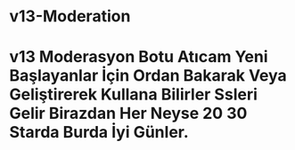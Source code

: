 # v13-Moderation
# v13 Moderasyon Botu Atıcam Yeni Başlayanlar İçin Ordan Bakarak Veya Geliştirerek Kullana Bilirler Ssleri Gelir Birazdan Her Neyse 20 30 Starda Burda İyi Günler.

